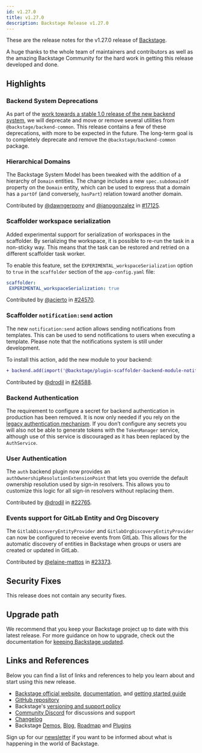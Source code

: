 ```yaml
---
id: v1.27.0
title: v1.27.0
description: Backstage Release v1.27.0
---
```


These are the release notes for the v1.27.0 release of [Backstage](https://backstage.io/).

A huge thanks to the whole team of maintainers and contributors as well as the amazing Backstage Community for the hard work in getting this release developed and done.

## Highlights

### Backend System Deprecations

As part of the [work towards a stable 1.0 release of the new backend system](https://github.com/backstage/backstage/issues/24493), we will deprecate and move or remove several utilities from `@backstage/backend-common`. This release contains a few of these deprecations, with more to be expected in the future. The long-term goal is to completely deprecate and remove the `@backstage/backend-common` package.

### Hierarchical Domains

The Backstage System Model has been tweaked with the addition of a hierarchy of `Domain` entities. The change includes a new `spec.subdomainOf` property on the `Domain` entity, which can be used to express that a domain has a `partOf` (and conversely, `hasPart`) relation toward another domain.

Contributed by [@dawngerpony](https://github.com/dawngerpony) and [@janogonzalez](https://github.com/janogonzalez) in [#17125](https://github.com/backstage/backstage/pull/17125).

### Scaffolder workspace serialization

Added experimental support for serialization of workspaces in the scaffolder. By serializing the workspace, it is possible to re-run the task in a non-sticky way. This means that the task can be restored and retried on a different scaffolder task worker.

To enable this feature, set the `EXPERIMENTAL_workspaceSerialization` option to `true` in the `scaffolder` section of the `app-config.yaml` file:

```yaml
scaffolder:
 EXPERIMENTAL_workspaceSerialization: true
```

Contributed by [@acierto](https://github.com/acierto) in [#24570](https://github.com/backstage/backstage/pull/24570).

### Scaffolder `notification:send` action

The new `notification:send` action allows sending notifications from templates. This can be used to send notifications to users when executing a template. Please note that the notifications system is still under development.

To install this action, add the new module to your backend:

```diff
+ backend.add(import('@backstage/plugin-scaffolder-backend-module-notifications'));
```

Contributed by [@drodil](https://github.com/drodil) in [#24588](https://github.com/backstage/backstage/pull/24588).

### Backend Authentication

The requirement to configure a secret for backend authentication in production has been removed. It is now only needed if you rely on the [legacy authentication mechanism](https://backstage.io/docs/auth/service-to-service-auth#external-callers-legacy). If you don’t configure any secrets you will also not be able to generate tokens with the `TokenManager` service, although use of this service is discouraged as it has been replaced by the `AuthService`.

### User Authentication

The `auth` backend plugin now provides an `authOwnershipResolutionExtensionPoint` that lets you override the default ownership resolution used by sign-in resolvers. This allows you to customize this logic for all sign-in resolvers without replacing them.

Contributed by [@drodil](https://github.com/drodil) in [#22765](https://github.com/backstage/backstage/pull/22765).

### Events support for GitLab Entity and Org Discovery

The `GitlabDiscoveryEntityProvider` and `GitlabOrgDiscoveryEntityProvider` can now be configured to receive events from GitLab. This allows for the automatic discovery of entities in Backstage when groups or users are created or updated in GitLab.

Contributed by [@elaine-mattos](https://github.com/elaine-mattos) in [#23373](https://github.com/backstage/backstage/pull/23373).

## Security Fixes

This release does not contain any security fixes.

## Upgrade path

We recommend that you keep your Backstage project up to date with this latest release. For more guidance on how to upgrade, check out the documentation for [keeping Backstage updated](https://backstage.io/docs/getting-started/keeping-backstage-updated).

## Links and References

Below you can find a list of links and references to help you learn about and start using this new release.

- [Backstage official website](https://backstage.io/), [documentation](https://backstage.io/docs/), and [getting started guide](https://backstage.io/docs/getting-started/)
- [GitHub repository](https://github.com/backstage/backstage)
- Backstage's [versioning and support policy](https://backstage.io/docs/overview/versioning-policy)
- [Community Discord](https://discord.gg/backstage-687207715902193673) for discussions and support
- [Changelog](https://github.com/backstage/backstage/tree/master/docs/releases/v1.27.0-changelog.md)
- Backstage [Demos](https://backstage.io/demos), [Blog](https://backstage.io/blog), [Roadmap](https://backstage.io/docs/overview/roadmap) and [Plugins](https://backstage.io/plugins)

Sign up for our [newsletter](https://info.backstage.spotify.com/newsletter_subscribe) if you want to be informed about what is happening in the world of Backstage.
